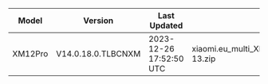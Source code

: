 | Model | Version | Last Updated | File Name | Size | Download Link |
| ---- | ---- | ---- | ---- | ---- | ---- |
| XM12Pro | V14.0.18.0.TLBCNXM | 2023-12-26 17:52:50 UTC | xiaomi.eu_multi_XM12Pro_V14.0.18.0.TLBCNXM_v14-13.zip | 5.1 GB | [SourceForge](https://sourceforge.net/projects/xiaomi-eu-multilang-miui-roms/files/xiaomi.eu/MIUI-STABLE-RELEASES/MIUIv14/xiaomi.eu_multi_XM12Pro_V14.0.18.0.TLBCNXM_v14-13.zip/download) |
